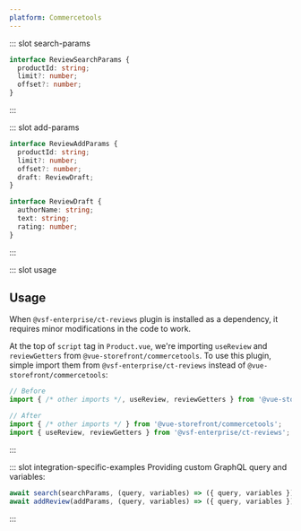 ```yaml
---
platform: Commercetools
---
```


<IncludeContent content-key="use-review" />

::: slot search-params

```typescript
interface ReviewSearchParams {
  productId: string;
  limit?: number;
  offset?: number;
}
```

:::

::: slot add-params

```typescript
interface ReviewAddParams {
  productId: string;
  limit?: number;
  offset?: number;
  draft: ReviewDraft;
}

interface ReviewDraft {
  authorName: string;
  text: string;
  rating: number;
}
```

:::

::: slot usage

## Usage

When `@vsf-enterprise/ct-reviews` plugin is installed as a dependency, it requires minor modifications in the code to work.

At the top of `script` tag in `Product.vue`, we're importing `useReview` and `reviewGetters` from `@vue-storefront/commercetools`. To use this plugin, simple import them from `@vsf-enterprise/ct-reviews` instead of `@vue-storefront/commercetools`:

```javascript
// Before
import { /* other imports */, useReview, reviewGetters } from '@vue-storefront/commercetools';

// After
import { /* other imports */ } from '@vue-storefront/commercetools';
import { useReview, reviewGetters } from '@vsf-enterprise/ct-reviews';
```

:::

::: slot integration-specific-examples
Providing custom GraphQL query and variables:

```typescript
await search(searchParams, (query, variables) => ({ query, variables }));
await addReview(addParams, (query, variables) => ({ query, variables }));
```

:::
